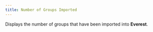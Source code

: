 ```yaml
---
title: Number of Groups Imported
---
```



Displays the number of groups that have been imported into  **Everest**.
